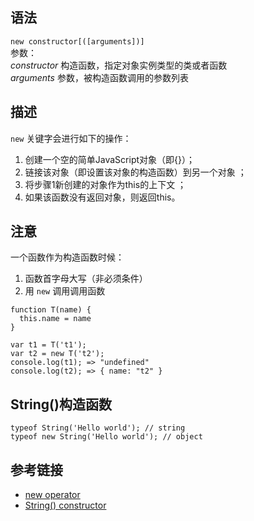 ## 语法
```new constructor[([arguments])]```  
参数：  
*constructor* 构造函数，指定对象实例类型的类或者函数  
*arguments* 参数，被构造函数调用的参数列表  

## 描述
`new` 关键字会进行如下的操作：
1. 创建一个空的简单JavaScript对象（即{}）；
2. 链接该对象（即设置该对象的构造函数）到另一个对象 ；
3. 将步骤1新创建的对象作为this的上下文 ；
4. 如果该函数没有返回对象，则返回this。

## 注意
一个函数作为构造函数时候：
1. 函数首字母大写（非必须条件）
2. 用 `new` 调用调用函数

```
function T(name) {
  this.name = name
}

var t1 = T('t1');
var t2 = new T('t2');
console.log(t1); => "undefined"
console.log(t2); => { name: "t2" }
```

## String()构造函数
```
typeof String('Hello world'); // string
typeof new String('Hello world'); // object
```

## 参考链接
- [new operator](https://developer.mozilla.org/en-US/docs/Web/JavaScript/Reference/Operators/new)
- [String() constructor](https://developer.mozilla.org/en-US/docs/Web/JavaScript/Reference/Global_Objects/String/String)